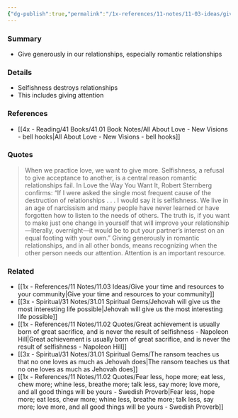 ```yaml
---
{"dg-publish":true,"permalink":"/1x-references/11-notes/11-03-ideas/give-generously-in-our-relationships/","title":"Give generously in our relationships","created":"2025-03-27T20:56:51.912+03:00","updated":"2025-04-10T10:34:26.211+03:00"}
---
```



### Summary
- Give generously in our relationships, especially romantic relationships

### Details
- Selfishness destroys relationships
- This includes giving attention

### References
- [[4x - Reading/41 Books/41.01 Book Notes/All About Love - New Visions - bell hooks\|All About Love - New Visions - bell hooks]]

### Quotes
> When we practice love, we want to give more. Selfishness, a refusal to give acceptance to another, is a central reason romantic relationships fail. In Love the Way You Want It, Robert Sternberg confirms: “If I were asked the single most frequent cause of the destruction of relationships . . . I would say it is selfishness. We live in an age of narcissism and many people have never learned or have forgotten how to listen to the needs of others. The truth is, if you want to make just one change in yourself that will improve your relationship—literally, overnight—it would be to put your partner’s interest on an equal footing with your own.” Giving generously in romantic relationships, and in all other bonds, means recognizing when the other person needs our attention. Attention is an important resource.

### Related
- [[1x - References/11 Notes/11.03 Ideas/Give your time and resources to your community\|Give your time and resources to your community]]
- [[3x - Spiritual/31 Notes/31.01 Spiritual Gems/Jehovah will give us the most interesting life possible\|Jehovah will give us the most interesting life possible]]
- [[1x - References/11 Notes/11.02 Quotes/Great achievement is usually born of great sacrifice, and is never the result of selfishness - Napoleon Hill\|Great achievement is usually born of great sacrifice, and is never the result of selfishness - Napoleon Hill]]
- [[3x - Spiritual/31 Notes/31.01 Spiritual Gems/The ransom teaches us that no one loves as much as Jehovah does\|The ransom teaches us that no one loves as much as Jehovah does]]
- [[1x - References/11 Notes/11.02 Quotes/Fear less, hope more; eat less, chew more; whine less, breathe more; talk less, say more; love more, and all good things will be yours - Swedish Proverb\|Fear less, hope more; eat less, chew more; whine less, breathe more; talk less, say more; love more, and all good things will be yours - Swedish Proverb]]